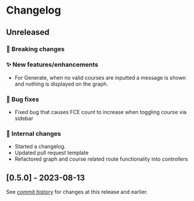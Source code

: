 # Changelog

## Unreleased

### 🚨 Breaking changes

### ✨ New features/enhancements

- For Generate, when no valid courses are inputted a message is shown and nothing is displayed on the graph.

### 🐛 Bug fixes

- Fixed bug that causes FCE count to increase when toggling course via sidebar

### 🔧 Internal changes

- Started a changelog.
- Updated pull request template
- Refactored graph and course related route functionality into controllers

## [0.5.0] - 2023-08-13

See [commit history](https://github.com/Courseography/courseography/commits/master/) for changes at this release and earlier.
